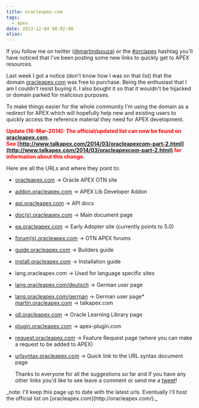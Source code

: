 ```yaml
---
title: oracleapex.com
tags:
  - apex
date: 2013-12-04 08:02:00
alias:
---
```


If you follow me on twitter ([@martindsouza](https://twitter.com/martindsouza)) or the [#orclapex](https://twitter.com/search?q=%23orclapex&amp;src=typd) hashtag you'll have noticed that I've been posting some new links to quickly get to APEX resources.

Last week I got a notice (don't know how I was on that list) that the domain&nbsp;[oracleapex.com](http://oracleapex.com/) was free to purchase. Being the enthusiast that I am I couldn't resist buying it. I also bought it so that it wouldn't be hijacked or domain parked for malicious purposes.

To make things easier for the whole community I'm using the domain as a redirect for APEX which will hopefully help new and existing users to quickly access the reference material they need for APEX development.

**<span style="color: red;">Update (16-Mar-2014): The official/updated list can now be found on [oracleapex.com](http://oracleapex.com/). See&nbsp;[http://www.talkapex.com/2014/03/oracleapexcom-part-2.html](http://www.talkapex.com/2014/03/oracleapexcom-part-2.html) for information about this change.</span>**

Here are all the URLs and where they point to:

*   [oracleapex.com](http://oracleapex.com/) -&gt; Oracle APEX OTN site
*   [addon.oracleapex.com](http://addon.oracleapex.com/) -&gt; APEX Lib Developer Addon
*   [api.oracleapex.com](http://api.oracleapex.com/) -&gt; API docs
*   [doc(s).oracleapex.com](http://docs.oracleapex.com/) -&gt; Main document page
*   [ea.oracleapex.com](http://ea.oracleapex.com/)&nbsp;-&gt; Early Adopter site (currently points to 5.0)
*   [forum(s).oracleapex.com](http://forums.oracleapex.com/) -&gt; OTN APEX forums
*   [guide.oracleapex.com](http://guide.oracleapex.com/) -&gt; Builders guide
*   [install.oracleapex.com](http://install.oracleapex.com/) -&gt; Installation guide
*   lang.oracleapex.com -&gt; Used for language specific sites

*   [lang.oracleapex.com/deutsch](http://lang.oracleapex.com/deutsch)&nbsp;-&gt; German user page
*   [lang.oracleapex.com/german](http://lang.oracleapex.com/german) -&gt; German user page*   [martin.oracleapex.com](http://martin.oracleapex.com/) -&gt; talkapex.com
*   [oll.oracleapex.com](http://oll.oracleapex.com/) -&gt; Oracle Learning Library page
*   [plugin.oracleapex.com](http://plugin.oracleapex.com/) -&gt; apex-plugin.com
*   [request.oracleapex.com](http://request.oracleapex.com/)&nbsp;-&gt; Feature Request page (where you can make a request to be added to APEX)
*   [urlsyntax.oracleapex.com](http://urlsyntax.oracleapex.com/) -&gt; Quick link to the URL syntax document page<div>Thanks to everyone for all the suggestions so far and if you have any other links you'd like to see leave a comment or send me a [tweet](https://twitter.com/martindsouza)!</div><div>
</div><div>
</div><div>_note: I'll keep this page up to date with the latest urls. Eventually I'll host the official list on [oracleapex.com](http://oracleapex.com/)._</div>
